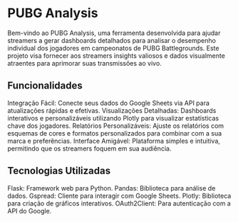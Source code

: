 # PUBG Analysis
Bem-vindo ao PUBG Analysis, uma ferramenta desenvolvida para ajudar streamers a gerar dashboards detalhados para analisar o desempenho individual dos jogadores em campeonatos de PUBG Battlegrounds. Este projeto visa fornecer aos streamers insights valiosos e dados visualmente atraentes para aprimorar suas transmissões ao vivo.

## Funcionalidades
Integração Fácil: Conecte seus dados do Google Sheets via API para atualizações rápidas e efetivas.
Visualizações Detalhadas: Dashboards interativos e personalizáveis utilizando Plotly para visualizar estatísticas chave dos jogadores.
Relatórios Personalizáveis: Ajuste os relatórios com esquemas de cores e formatos personalizados para combinar com a sua marca e preferências.
Interface Amigável: Plataforma simples e intuitiva, permitindo que os streamers foquem em sua audiência.

## Tecnologias Utilizadas
Flask: Framework web para Python.
Pandas: Biblioteca para análise de dados.
Gspread: Cliente para interagir com Google Sheets.
Plotly: Biblioteca para criação de gráficos interativos.
OAuth2Client: Para autenticação com a API do Google.
